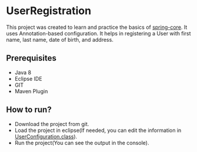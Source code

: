 # UserRegistration
This project was created to learn and practice the basics of [spring-core](https://docs.spring.io/spring-framework/docs/current/spring-framework-reference/core.html). It uses Annotation-based configuration.
It helps in registering a User with first name, last name, date of birth, and address.

## Prerequisites
- Java 8
- Eclipse IDE
- GIT
- Maven Plugin

## How to run?
- Download the project from git.
- Load the project in eclipse(If needed, you can edit the information in [UserConfiguration.class](https://github.com/DhwaniSondhi/UserRegistration/blob/master/src/main/java/org/practice/UserRegistration/UserConfiguration.java)).
- Run the project(You can see the output in the console).
